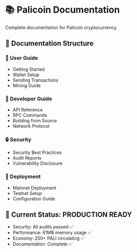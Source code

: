 # 📚 Palicoin Documentation

Complete documentation for Palicoin cryptocurrency.

## 📖 Documentation Structure

### 👤 User Guide
- Getting Started
- Wallet Setup  
- Sending Transactions
- Mining Guide

### 🔧 Developer Guide
- API Reference
- RPC Commands
- Building from Source
- Network Protocol

### 🔒 Security
- Security Best Practices
- Audit Reports
- Vulnerability Disclosure

### 🚀 Deployment
- Mainnet Deployment
- Testnet Setup
- Configuration Guide

## 🎯 Current Status: PRODUCTION READY
- Security: All audits passed ✅
- Performance: 61MB memory usage ✅
- Economy: 250+ PALI circulating ✅
- Documentation: Complete ✅
